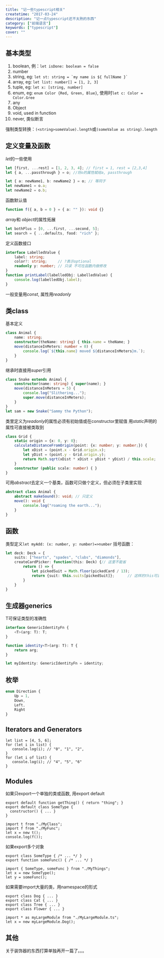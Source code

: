 ```yaml
---
title: "记一些typescript相关"
createtime: "2017-03-24"
description: "记一点typescript还不太熟的东西"
category: ["前端语言"]
keywords: ["typescript"]
cover: ""
---
```

## 基本类型
1. boolean, 例：`let isDone: boolean = false`
2. number
3. string, eg: ```let st: string = `my name is ${ fullName }` ```
4. array, eg: `let list: number[] = [1, 2, 3]`
5. tuple, eg: `let x: [string, number]`
6. enum, eg: `enum Color {Red, Green, Blue}`, 使用时`let c: Color = Color.Gree`
7. any
8. Object
9. void, used in function
10. never, 类似断言

强制类型转换：`(<string>someValue).length`或`(someValue as string).length`

## 定义变量及函数
*let*的一些使用
```typescript
let [first, ...rest] = [1, 2, 3, 4]; // first = 1, rest = [2,3,4]
let { a, ...passthrough } = o; //将o的属性赋给a, passthrough

let { a: newName1, b: newName2 } = o; // 等同于
let newName1 = o.a;
let newName2 = o.b;
```
函数默认值
```typescript
function f({ a, b = 0 } = { a: "" }): void {}
```
*array*和 *object*的属性拓展
```typescript
let bothPlus = [0, ...first, ...second, 5];
let search = { ...defaults, food: "rich" };
```
定义函数接口
```typescript
interface LabelledValue {
    label: string;
    color?: string;     // ?表示optional
    readonly y: number; // 只读 不可在函数内做修改
}
function printLabel(labelledObj: LabelledValue) {
    console.log(labelledObj.label);
}
```
一般变量用*const*, 属性用*readonly*

## 类class
基本定义
```typescript
class Animal {
    name: string;
    constructor(theName: string) { this.name = theName; }
    move(distanceInMeters: number = 0) {
        console.log(`${this.name} moved ${distanceInMeters}m.`);
    }
}
```
继承时直接用*super*引用
```typescript
class Snake extends Animal {
    constructor(name: string) { super(name); }
    move(distanceInMeters = 5) {
        console.log("Slithering...");
        super.move(distanceInMeters);
    }
}
let sam = new Snake("Sammy the Python");
```
类里定义为*readonly*的属性必须有初始值或在constructor里赋值
用*static*声明的属性可直接被类取到
```typescript
class Grid {
    static origin = {x: 0, y: 0};
    calculateDistanceFromOrigin(point: {x: number; y: number;}) {
        let xDist = (point.x - Grid.origin.x);
        let yDist = (point.y - Grid.origin.y);
        return Math.sqrt(xDist * xDist + yDist * yDist) / this.scale;
    }
    constructor (public scale: number) { }
}
```
可用*abstract*去定义一个基类，函数可只做个定义，但必须在子类里实现
```typescript
abstract class Animal {
    abstract makeSound(): void; // 只定义
    move(): void {
        console.log("roaming the earth...");
    }
}
```

## 函数
类型定义`let myAdd: (x: number, y: number)=>number`
括号函数：
```typescript
let deck: Deck = {
    suits: ["hearts", "spades", "clubs", "diamonds"],
    createCardPicker: function(this: Deck) {// 这里不能省
        return () => {
            let pickedSuit = Math.floor(pickedCard / 13);
            return {suit: this.suits[pickedSuit]};      // 这样的this可直接指向Deck
        }
    }
}
```

## 生成器generics
T可保证类型的准确性
```typescript
interface GenericIdentityFn {
    <T>(arg: T): T;
}

function identity<T>(arg: T): T {
    return arg;
}

let myIdentity: GenericIdentityFn = identity;
```

## 枚举
```typescript
enum Direction {
    Up = 1,
    Down,
    Left,
    Right
}
```

## Iterators and Generators
```
let list = [4, 5, 6];
for (let i in list) {
   console.log(i); // "0", "1", "2",
}
for (let i of list) {
   console.log(i); // "4", "5", "6"
}
```

## Modules
如果只export一个单独的类或函数, 用export default
```
export default function getThing() { return "thing"; }
export default class SomeType {
  constructor() { ... }
}

import t from "./MyClass";
import f from "./MyFunc";
let x = new t();
console.log(f());
```

如果export多个对象
```
export class SomeType { /* ... */ }
export function someFunc() { /* ... */ }

import { SomeType, someFunc } from "./MyThings";
let x = new SomeType();
let y = someFunc();
```

如果需要import大量的类，用namespace的形式
```
export class Dog { ... }
export class Cat { ... }
export class Tree { ... }
export class Flower { ... }

import * as myLargeModule from "./MyLargeModule.ts";
let x = new myLargeModule.Dog();
```

## 其他
关于装饰器的东西打算单独再开一篇了。。。